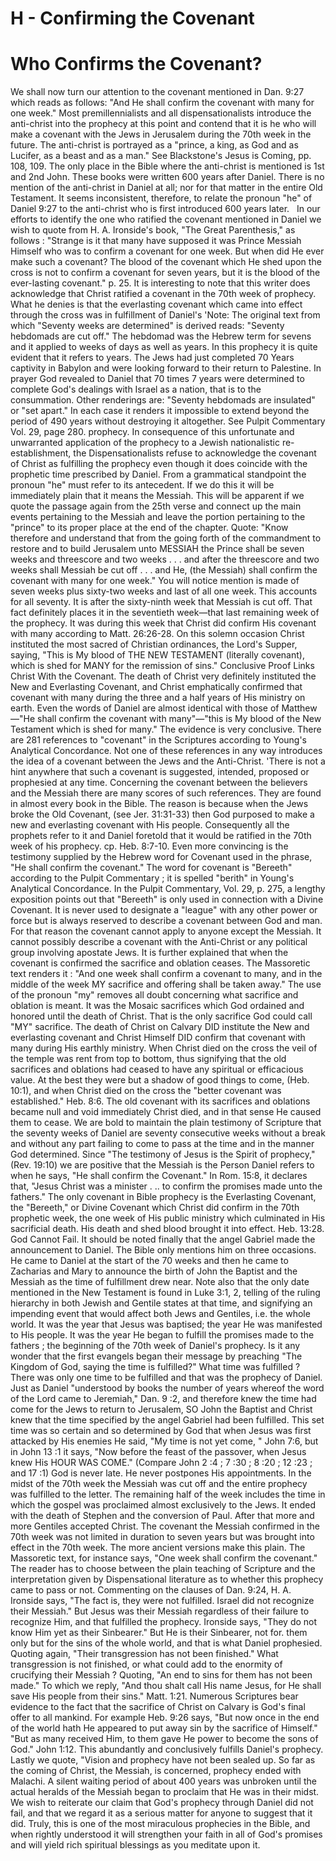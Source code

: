 # H - Confirming the Covenant
# Who Confirms the Covenant?
We shall now turn our attention to the covenant mentioned in Dan. 9:27 which reads as follows: "And He shall confirm the covenant with many for one week." Most premillennialists and all dispensationalists introduce the anti-christ into the prophecy at this point and contend that it is he who will make a covenant with the Jews in Jerusalem during the 70th week in the future. The anti-christ is portrayed as a "prince, a king, as God and as Lucifer, as a beast and as a man." See Blackstone's Jesus is Coming, pp. 108, 109. The only place in the Bible where the anti-christ is mentioned is 1st and 2nd John. These books were written 600 years after Daniel. There is no mention of the anti-christ in Daniel at all; nor for that matter in the entire Old Testament. It seems inconsistent, therefore, to relate the pronoun "he" of Daniel 9:27 to the anti-christ who is first introduced 600 years later.
 
In our efforts to identify the one who ratified the covenant mentioned in Daniel we wish to quote from H. A. Ironside's book, "The Great Parenthesis," as follows : "Strange is it that many have supposed it was Prince Messiah Himself who was to confirm a covenant for one week. But when did He ever make such a covenant? The blood of the covenant which He shed upon the cross is not to confirm a covenant for seven years, but it is the blood of the ever-lasting covenant." p. 25. It is interesting to note that this writer does acknowledge that Christ ratified a covenant in the 70th week of prophecy. What he denies is that the everlasting covenant which came into effect through the cross was in fulfillment of Daniel's
'Note: The original text from which "Seventy weeks are determined" is derived reads: "Seventy hebdomads are cut off." The hebdomad was the Hebrew term for sevens and it applied to weeks of days as well as years. In this prophecy it is quite evident that it refers to years. The Jews had just completed 70 Years captivity in Babylon and were looking forward to their return to Palestine. In prayer God revealed to Daniel that 70 times 7 years were determined to complete God's dealings with Israel as a nation, that is to the consummation. Other renderings are: "Seventy hebdomads are insulated" or "set apart." In each case it renders it impossible to extend beyond the period of 490 years without destroying it altogether. See Pulpit Commentary Vol. 29, page 280.
prophecy. In consequence of this unfortunate and unwarranted application of the prophecy to a Jewish nationalistic re-establishment, the Dispensationalists refuse to acknowledge the covenant of Christ as fulfilling the prophecy even though it does coincide with the prophetic time prescribed by Daniel.
From a grammatical standpoint the pronoun "he" must refer to its antecedent. If we do this it will be immediately plain that it means the Messiah. This will be apparent if we quote the passage again from the 25th verse and connect up the main events pertaining to the Messiah and leave the portion pertaining to the "prince" to its proper place at the end of the chapter. Quote: "Know therefore and understand that from the going forth of the commandment to restore and to build Jerusalem unto MESSIAH the Prince shall be seven weeks and threescore and two weeks . . . and after the threescore and two weeks shall Messiah be cut off . . . and He, (the Messiah) shall confirm the covenant with many for one week." You will notice mention is made of seven weeks plus sixty-two weeks and last of all one week. This accounts for all seventy. It is after the sixty-ninth week that Messiah is cut off. That fact definitely places it in the seventieth week—that last remaining week of the prophecy. It was during this week that Christ did confirm His covenant with many according to Matt. 26:26-28. On this solemn occasion Christ instituted the most sacred of Christian ordinances, the Lord's Supper, saying, "This is My blood of THE NEW TESTAMENT (literally covenant), which is shed for MANY for the remission of sins."
Conclusive Proof Links Christ With the Covenant. The death of Christ very definitely instituted the New and Everlasting Covenant, and Christ emphatically confirmed that covenant with many during the three and a half years of His ministry on earth. Even the words of Daniel are almost identical with those of Matthew—"He shall confirm the covenant with many"—"this is My blood of the New Testament which is shed for many."
The evidence is very conclusive. There are 281 references to "covenant" in the Scriptures according to Young's Analytical Concordance. Not one of these references in any way introduces the idea of a covenant between the Jews and the Anti-Christ. 'There is not a hint anywhere that such a covenant is suggested, intended, proposed or prophesied at any time. Concerning the covenant between the believers and the Messiah there are many scores of such references. They are found in almost every book in the Bible. The reason is because when the Jews broke the Old Covenant, (see Jer. 31:31-33) then God purposed to make a new and everlasting covenant with His people. Consequently all the prophets refer to it and Daniel foretold that it would be ratified in the 70th week of his prophecy. cp. Heb. 8:7-10.
Even more convincing is the testimony supplied by the Hebrew word for Covenant used in the phrase, "He shall confirm the covenant." The word for covenant is "Bereeth" according to the Pulpit
Commentary ; it is spelled "berith" in Young's Analytical Concordance. In the Pulpit Commentary, Vol. 29, p. 275, a lengthy exposition points out that "Bereeth" is only used in connection with a Divine Covenant. It is never used to designate a "league" with any other power or force but is always reserved to describe a covenant between God and man. For that reason the covenant cannot apply to anyone except the Messiah. It cannot possibly describe a covenant with the Anti-Christ or any political group involving apostate Jews.
It is further explained that when the covenant is confirmed the sacrifice and oblation ceases. The Massoretic text renders it : "And one week shall confirm a covenant to many, and in the middle of the week MY sacrifice and offering shall be taken away." The use of the pronoun "my" removes all doubt concerning what sacrifice and oblation is meant. It was the Mosaic sacrifices which God ordained and honored until the death of Christ. That is the only sacrifice God could call "MY" sacrifice.
The death of Christ on Calvary DID institute the New and everlasting covenant and Christ Himself DID confirm that covenant with many during His earthly ministry. When Christ died on the cross the veil of the temple was rent from top to bottom, thus signifying that the old sacrifices and oblations had ceased to have any spiritual or efficacious value. At the best they were but a shadow of good things to come, (Heb. 10:1), and when Christ died on the cross the "better covenant was established." Heb. 8:6. The old covenant with its sacrifices and oblations became null and void immediately Christ died, and in that sense He caused them to cease.
We are bold to maintain the plain testimony of Scripture that the seventy weeks of Daniel are seventy consecutive weeks without a break and without any part failing to come to pass at the time and in the manner God determined. Since "The testimony of Jesus is the Spirit of prophecy," (Rev. 19:10) we are positive that the Messiah is the Person Daniel refers to when he says, "He shall confirm the Covenant." In Rom. 15:8, it declares that, "Jesus Christ was a minister . .. to confirm the promises made unto the fathers." The only covenant in Bible prophecy is the Everlasting Covenant, the "Bereeth," or Divine Covenant which Christ did confirm in the 70th prophetic week, the one week of His public ministry which culminated in His sacrificial death. His death and shed blood brought it into effect. Heb. 13:28.
God Cannot Fail. It should be noted finally that the angel Gabriel made the announcement to Daniel. The Bible only mentions him on three occasions. He came to Daniel at the start of the 70 weeks and then he came to Zacharias and Mary to announce the birth of John the Baptist and the Messiah as the time of fulfillment drew near. Note also that the only date mentioned in the New Testament is found in Luke 3:1, 2, telling of the ruling hierarchy in both Jewish and Gentile states at that time, and signifying an impending event that would affect both Jews and Gentiles, i.e. the whole world. It was the year that Jesus was baptised; the year He
was manifested to His people. It was the year He began to fulfill the promises made to the fathers ; the beginning of the 70th week of Daniel's prophecy. Is it any wonder that the first evangels began their message by preaching "The Kingdom of God, saying the time is fulfilled?" What time was fulfilled ? There was only one time to be fulfilled and that was the prophecy of Daniel. Just as Daniel "understood by books the number of years whereof the word of the Lord came to Jeremiah," Dan. 9 :2, and therefore knew the time had come for the Jews to return to Jerusalem, SO John the Baptist and Christ knew that the time specified by the angel Gabriel had been fulfilled. This set time was so certain and so determined by God that when Jesus was first attacked by His enemies He said, "My time is not yet come, " John 7:6, but in John 13 :1 it says, "Now before the feast of the passover, when Jesus knew His HOUR WAS COME." (Compare John 2 :4 ; 7 :30 ; 8 :20 ; 12 :23 ; and 17 :1)
God is never late. He never postpones His appointments. In the midst of the 70th week the Messiah was cut off and the entire prophecy was fulfilled to the letter. The remaining half of the week includes the time in which the gospel was proclaimed almost exclusively to the Jews. It ended with the death of Stephen and the conversion of Paul. After that more and more Gentiles accepted Christ.
The covenant the Messiah confirmed in the 70th week was not limited in duration to seven years but was brought into effect in the 70th week. The more ancient versions make this plain. The Massoretic text, for instance says, "One week shall confirm the covenant." The reader has to choose between the plain teaching of Scripture and the interpretation given by Dispensational literature as to whether this prophecy came to pass or not. Commenting on the clauses of Dan. 9:24, H. A. Ironside says, "The fact is, they were not fulfilled. Israel did not recognize their Messiah." But Jesus was their Messiah regardless of their failure to recognize Him, and that fulfilled the prophecy. Ironside says, "They do not know Him yet as their Sinbearer." But He is their Sinbearer, not for. them only but for the sins of the whole world, and that is what Daniel prophesied. Quoting again, "Their transgression has not been finished." What transgression is not finished, or what could add to the enormity of crucifying their Messiah ? Quoting, "An end to sins for them has not been made." To which we reply, "And thou shalt call His name Jesus, for He shall save His people from their sins." Matt. 1:21. Numerous Scriptures bear evidence to the fact that the sacrifice of Christ on Calvary is God's final offer to all mankind. For example Heb. 9:26 says, "But now once in the end of the world hath He appeared to put away sin by the sacrifice of Himself." "But as many received Him, to them gave He power to become the sons of God." John 1:12. This abundantly and conclusively fulfills Daniel's prophecy. Lastly we quote, "Vision and prophecy have not been sealed up. So far as the coming of Christ, the Messiah, is concerned, prophecy ended with Malachi. A silent waiting period of about 400 years was unbroken until the actual heralds of the Messiah began to proclaim that He was in their midst. We wish to reiterate our claim that God's prophecy through Daniel did not fail, and that we regard it as a serious matter for anyone to suggest that it did. Truly, this is one of the most miraculous prophecies in the Bible, and when rightly understood it will strengthen your faith in all of God's promises and will yield rich spiritual blessings as you meditate upon it.